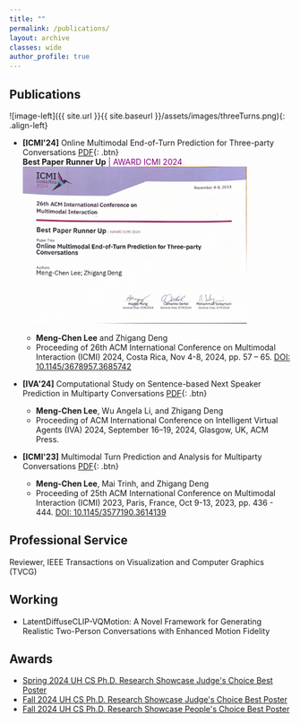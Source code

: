 ```yaml
---
title: ""
permalink: /publications/
layout: archive
classes: wide
author_profile: true
---
```


## **Publications**
![image-left]({{ site.url }}{{ site.baseurl }}/assets/images/threeTurns.png){: .align-left} 
- **[ICMI'24]** Online Multimodal End-of-Turn Prediction for Three-party Conversations [PDF](https://graphics.cs.uh.edu/wp-content/papers/2024/2024-ICMI-OnlineTurnPrediction.pdf){: .btn} <br>
**Best Paper Runner Up**  <span style="color:purple">| AWARD ICMI 2024</span> <br>
    <img src="/assets/images/ICMI_Certificate.jpeg" alt="Certificate" width="400"/>
  + **Meng-Chen Lee** and Zhigang Deng 
  + Proceeding of 26th ACM International Conference on Multimodal Interaction (ICMI) 2024, Costa Rica, Nov 4-8, 2024, pp. 57 – 65. [DOI: 10.1145/3678957.3685742](https://doi.org/10.1145/3678957.3685742)

- **[IVA'24]** Computational Study on Sentence-based Next Speaker Prediction in Multiparty Conversations [PDF](https://graphics.cs.uh.edu/wp-content/papers/2024/2024-IVA-SetenceLevelNextSpeakerStudy.pdf){: .btn} 
  + **Meng-Chen Lee**, Wu Angela Li, and Zhigang Deng 
  + Proceeding of ACM International Conference on Intelligent Virtual Agents (IVA) 2024, September 16–19, 2024, Glasgow, UK, ACM Press.

- **[ICMI'23]** Multimodal Turn Prediction and Analysis for Multiparty Conversations [PDF](https://graphics.cs.uh.edu/wp-content/uploads/papers/2023/2023-ICMI-MultimodalTurnAnalysis.pdf){: .btn} 
  + **Meng-Chen Lee**, Mai Trinh, and Zhigang Deng 
  + Proceeding of 25th ACM International Conference on Multimodal Interaction (ICMI) 2023, Paris, France, Oct 9-13, 2023, pp. 436 - 444. [DOI: 10.1145/3577190.3614139](https://dl.acm.org/doi/10.1145/3577190.3614139)

## **Professional Service**

Reviewer, IEEE Transactions on Visualization and Computer Graphics (TVCG) 

## **Working**

- LatentDiffuseCLIP-VQMotion: A Novel Framework for Generating Realistic Two-Person Conversations with Enhanced Motion Fidelity

## Awards

- [Spring 2024 UH CS Ph.D. Research Showcase Judge's Choice Best Poster](https://uh.edu/nsm/computer-science/events/phd-showcase/)
- [Fall 2024 UH CS Ph.D. Research Showcase Judge's Choice Best Poster](https://uh.edu/nsm/computer-science/events/phd-showcase/)
- [Fall 2024 UH CS Ph.D. Research Showcase People's Choice Best Poster](https://uh.edu/nsm/computer-science/events/phd-showcase/)
